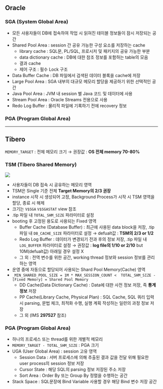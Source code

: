 ## Oracle
### SGA (System Global Area)
- 모든 사용자들이 DB에 접속하여 작업 시 읽혀진 테이블 정보들이 잠시 저장되는 공간
- Shared Pool Area : session 간 공유 가능한 구성 요소를 저장하는 cache
  - library cache : SQL문, PL/SQL, 프로시저 및 패키지의 공유 가능한 부분
  - data dictionary cache : DB에 대한 참조 정보를 포함하는 table의 모음
  - 결과 cache
  - 제어 구조 :  필수 Lock 구조
- Data Buffer Cache : DB 파일에서 검색된 데이터 블록을 cache에 저장
- Large Pool Area : SGA 내부의 대규모 메모리 할당을 제공하기 위한 선택적인 공간
- Java Pool Area : JVM 내 session 별 Java 코드 및 데이터에 사용
- Stream Pool Area : Oracle Streams 전용으로 사용
- Redo Log Buffer : 물리적 파일에 기록하기 전에 recovery 정보
### PGA (Program Global Area)

---
## Tibero
`MEMORY_TARGET` : 전체 메모리 크기 → 권장값 : **OS 전체 memory 70-80%**
### TSM (Tibero Shared Memory)
![](https://prod-files-secure.s3.us-west-2.amazonaws.com/2e9f035b-3bba-4ce1-902b-03e8e4545fa2/50e74659-9cf4-4d7e-a1bb-37b94051050d/3.1_TSM.png?X-Amz-Algorithm=AWS4-HMAC-SHA256&X-Amz-Content-Sha256=UNSIGNED-PAYLOAD&X-Amz-Credential=ASIAZI2LB466T2VSIGNK%2F20250716%2Fus-west-2%2Fs3%2Faws4_request&X-Amz-Date=20250716T082100Z&X-Amz-Expires=3600&X-Amz-Security-Token=IQoJb3JpZ2luX2VjED8aCXVzLXdlc3QtMiJHMEUCIQCz55W2jJkM5Vx3yP%2B0yS6slf40h58v77cMgSJM9Qz0igIgGOqoV9Y%2FtuNI62mCIvaJXIl1DVOsMoyHOtAueABxI9Yq%2FwMIWBAAGgw2Mzc0MjMxODM4MDUiDFJZnyiwI1LX8JRlEircAx6BiI1OSSlmD0LWYPj54bPamBFfs2mK0rtzr%2B1JU4OMja0rrt1%2BWvNnBKAFEBzRKAt%2B7NPrKhqD2XkcLz6f4W2nsudG1ckCiqwfAq0Dh9JSwZepMmYDO0yc8iB2pB5RS00bHDJwH%2FgXYc3fB4q5DHiWpZWWTsYjYTComDUf6mbXOK7IBJ304vY1Qt%2BndwZY37P3qdI4Ck%2BOgC2km2rIjsZ9SFcdTXoQ9ttTrqL5hHuvo10CG92%2FLKokJ1F%2BczqQ0xGhY7aQ3pxpoWncw5HMVyuwmt0jtYinKYptnKQovyQibWGHVh7GIbjji4Gw6EXfAu6G%2FZkof3HovsVuhu36aYmfN%2F%2BtQQKExbiIYD24U%2BPIaxYFPmlbpsIGsrnRdidutmvapFqEzlnZmSFaF4BwysHKSfp24vFASBXpHjXRzMQkE0S5MRJpBjolxUaobUPUBHZSb0IvD%2B2Jvb7Eu70d%2BjkI1VYv0AV0ZxYiaVRKzoFFmYuYe%2BUIev8VwhQCB5ArCoQzVRSrqfmoCzKVBKM1tbZaojHzJrCkqDc7jG9kOGCQmxO8U3cQUg3U77scWp9lOqs4WdgLVWcbz%2F5m1s9WIish0W3aggr6P5qmeYpri8YTHSAid9mFftuXI5SIML2j3cMGOqUBrz6JN09VIRGgVEz69CUVkQYvFa%2BHrMPXAqOMjoIIcCf4XpiasmCiibU0qocu04arO4oDtWa77D%2FNpLRI2%2B80UIZ81poc08ipsbY%2BXUlNAeFinm9L9gK2zcr7TJ2qPqH0Q5cynMDpLr%2Fy6hnBvqRHykzYyaeVPc74pa4hY9mnx%2BpPJFpg79j5D5N5OoXGAq3mjCXU%2FJ6DlDsJ3qlaw9cSN8TirWig&X-Amz-Signature=7492de7745600929a0d42747126f9a0767959503a5682011f60e5c39d61fc6a0&X-Amz-SignedHeaders=host&x-amz-checksum-mode=ENABLED&x-id=GetObject)
- 사용자들이 DB 접속 시 공유하는 메모리 영역
- TSM은 Single 기준 전체 **Target Memory의 2/3 권장**
- instance 시작 시 생성되어 고정, Background Process가 시작 시 TSM 영역을 할당, 종료 시 해제
- 크기는 `V$SGA` `V$SGASTAT` view 참조
- .tip 파일 내 `TOTAL_SHM_SIZE` 파라미터로 설정
- booting 후 고정된 용도로 사용되는 Fixed 영역
  - Buffer Cache (Database Buffer) : 최근에 사용된 data block을 저장, .tip 파일 내 `DB_CACHE_SIZE` 파라미터로 설정 → defualt값 : **TSM의 2/3 or 1/2**
  - Redo Log Buffer : 데이터가 변경되기 전과 후의 정보 저장, .tip 파일 내 `LOG_BUFFER` 파라미터로 설정 → 권장값 : **log file의 1/10 or 2/10** but 10M(defualt값) 아래일 경우 설정 X
  - 그 외 : 전역 변수를 위한 공간, working thread 정보와 session 정보를 관리하는 영역
- 운영 중에 자동으로 할당되어 사용되는 Shard Pool Memory(Cache) 영역
- `_MIN_SHARED_POOL_SIZE = 1M * MAX_SESSION_COUNT <  TOTAL_SHM_SIZE - [Fixed Memory] = Shared Pool Memory`
  - DD Cache(Data Dictionary Cache) : Data에 대한 사전 정보 저장, 즉 **통계정보** 저장 
  - PP Cache(Library Cache, Physical Plan) : SQL Cache, SQL 쿼리 입력 시 parsing, 문법 체크, 최적화 수행, 실행 계획 작성하는 일련의 과정 정보 저장
  - 그 외  (IMS **297527** 참조)
### PGA (Program Global Area)
- 하나의 프로세스 또는 thread를 위한 개별적 메모리
- `MEMORY_TARGET - TOTAL_SHM_SIZE` : PGA 크기
- UGA (User Global Area) : session 고유 영역
  - Session Data : 서버 프로세스에 의해 추출된 결과 값을 전달 위해 필요한 user process의 session 정보 저장
  - Cursor State : 해당 SQL의 parsing 정보 저장된 주소 저장
  - Sort Area : Order By 또는 Group By 정렬을 수행하는 공간
- Stack Space : SQL문장에 Bind Variable 사용할 경우 해당 Bind 변수 저장 공간

